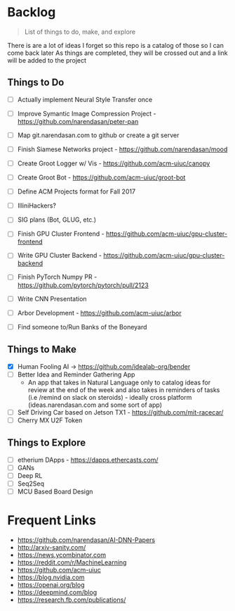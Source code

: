 # Backlog
> List of things to do, make, and explore

There is are a lot of ideas I forget so this repo is a catalog of those so I can come back later
As things are completed, they will be crossed out and a link will be added to the project

## Things to Do

- [ ] Actually implement Neural Style Transfer once
- [ ] Improve Symantic Image Compression Project - https://github.com/narendasan/peter-pan
- [ ] Map git.narendasan.com to github or create a git server
- [ ] Finish Siamese Networks project - https://github.com/narendasan/mood
- [ ] Create Groot Logger w/ Vis - https://github.com/acm-uiuc/canopy
- [ ] Create Groot Bot - https://github.com/acm-uiuc/groot-bot
- [ ] Define ACM Projects format for Fall 2017 
- [ ] IlliniHackers?
- [ ] SIG plans (Bot, GLUG, etc.)
- [ ] Finish GPU Cluster Frontend - https://github.com/acm-uiuc/gpu-cluster-frontend
- [ ] Write GPU Cluster Backend - https://github.com/acm-uiuc/gpu-cluster-backend
- [ ] Finish PyTorch Numpy PR - https://github.com/pytorch/pytorch/pull/2123
- [ ] Write CNN Presentation
- [ ] Arbor Development - https://github.com/acm-uiuc/arbor
- [ ] Find someone to/Run Banks of the Boneyard


## Things to Make

- [X] Human Fooling AI -> https://github.com/idealab-org/bender
- [ ] Better Idea and Reminder Gathering App
  * An app that takes in Natural Language only to catalog ideas for review at the end of the week and also takes in reminders of tasks (i.e /remind on slack on steroids) - ideally cross platform (ideas.narendasan.com and some sort of app)
- [ ] Self Driving Car based on Jetson TX1 <SIGBot Project> - https://github.com/mit-racecar/ 
- [ ] Cherry MX U2F Token

## Things to Explore

- [ ] etherium  DApps - https://dapps.ethercasts.com/
- [ ] GANs
- [ ] Deep RL
- [ ] Seq2Seq
- [ ] MCU Based Board Design

# Frequent Links
- https://github.com/narendasan/AI-DNN-Papers
- http://arxiv-sanity.com/
- https://news.ycombinator.com
- https://reddit.com/r/MachineLearning
- https://github.com/acm-uiuc
- https://blog.nvidia.com
- https://openai.org/blog
- https://deepmind.com/blog
- https://research.fb.com/publications/

